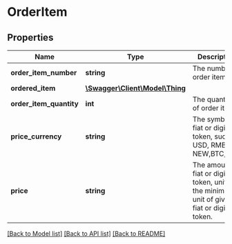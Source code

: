 # OrderItem

## Properties
Name | Type | Description | Notes
------------ | ------------- | ------------- | -------------
**order_item_number** | **string** | The number of order item | 
**ordered_item** | [**\Swagger\Client\Model\Thing**](Thing.md) |  | 
**order_item_quantity** | **int** | The quantity of order item | 
**price_currency** | **string** | The symbol of fiat or digital token, such as USD, RMB, NEW,BTC,ETH. | 
**price** | **string** | The amount of fiat or digital token, unit is the minimum unit of given fiat or digital token. | 

[[Back to Model list]](../README.md#documentation-for-models) [[Back to API list]](../README.md#documentation-for-api-endpoints) [[Back to README]](../README.md)

